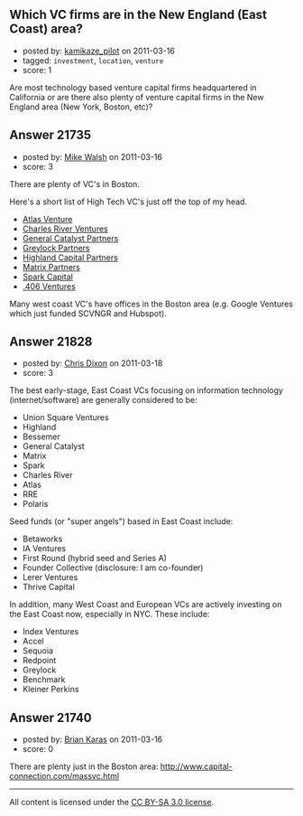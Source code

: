 ## Which VC firms are in the New England (East Coast) area?

- posted by: [kamikaze_pilot](https://stackexchange.com/users/-1/6768-kamikaze-pilot) on 2011-03-16
- tagged: `investment`, `location`, `venture`
- score: 1

Are most technology based venture capital firms headquartered in California or are there also plenty of venture capital firms in the New England area (New York, Boston, etc)?



## Answer 21735

- posted by: [Mike Walsh](https://stackexchange.com/users/-1/8423-mike-walsh) on 2011-03-16
- score: 3

<p>There are plenty of VC's in Boston.</p>

<p>Here's a short list of High Tech VC's just off the top of my head.</p>

<ul>
<li><a href="http://www.atlasventure.com" rel="nofollow">Atlas Venture</a> </li>
<li><a href="http://www.crv.com/" rel="nofollow">Charles
River Ventures</a></li>
<li><a href="http://www.generalcatalyst.com/" rel="nofollow">General Catalyst Partners</a></li>
<li><a href="http://www.greylock.com/" rel="nofollow">Greylock Partners</a></li>
<li><a href="http://www.hcp.com/" rel="nofollow">Highland Capital Partners</a> </li>
<li><a href="http://www.matrixpartners.com/" rel="nofollow">Matrix Partners</a></li>
<li><a href="http://www.sparkcapital.com/" rel="nofollow">Spark Capital</a> </li>
<li><a href="http://www.406ventures.com/" rel="nofollow">.406 Ventures</a></li>
</ul>

<p>Many west coast VC's have offices in the Boston area (e.g. Google Ventures which just funded SCVNGR and Hubspot). </p>



## Answer 21828

- posted by: [Chris Dixon](https://stackexchange.com/users/-1/8733-chris-dixon) on 2011-03-18
- score: 3

The best early-stage, East Coast VCs focusing on information technology (internet/software) are generally considered to be:

 

- Union Square Ventures
- Highland
- Bessemer
- General Catalyst
- Matrix
- Spark
- Charles River
- Atlas
- RRE 
- Polaris

Seed funds (or "super angels") based in East Coast include:
- Betaworks
- IA Ventures
- First Round (hybrid seed and Series A)
- Founder Collective (disclosure: I am co-founder)
- Lerer Ventures
- Thrive Capital

In addition, many West Coast and European VCs are actively investing on the East Coast now, especially in NYC.  These include:
- Index Ventures
- Accel
- Sequoia
- Redpoint
- Greylock
- Benchmark
- Kleiner Perkins



## Answer 21740

- posted by: [Brian Karas](https://stackexchange.com/users/-1/8465-brian-karas) on 2011-03-16
- score: 0

There are plenty just in the Boston area:
http://www.capital-connection.com/massvc.html




---

All content is licensed under the [CC BY-SA 3.0 license](https://creativecommons.org/licenses/by-sa/3.0/).
